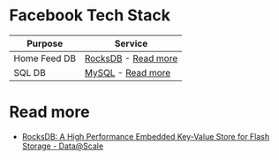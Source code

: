 # Facebook Tech Stack

| Purpose      | Service                                                                                                                                                                                                                   |
|--------------|---------------------------------------------------------------------------------------------------------------------------------------------------------------------------------------------------------------------------|
| Home Feed DB | [RocksDB](https://github.com/Anshul619/HLD-System-Designs/tree/main/-System-Designs/3_Databases/14_EmbededKeyValue-Databases/RocksDB.md) - [Read more](https://engineering.linkedin.com/blog/2016/03/followfeed--linkedin-s-feed-made-faster-and-smarter) |
| SQL DB       | [MySQL]() - [Read more](https://www.quora.com/Does-Facebook-use-Apache-Cassandra)                                                                                                                                                                                                 |

# Read more
- [RocksDB: A High Performance Embedded Key-Value Store for Flash Storage - Data@Scale](https://www.youtube.com/watch?v=V_C-T5S-w8g)

